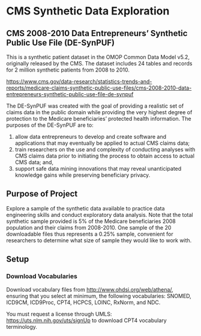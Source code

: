 # CMS Synthetic Data Exploration

## CMS 2008-2010 Data Entrepreneurs’ Synthetic Public Use File (DE-SynPUF)

This is a synthetic patient dataset in the OMOP Common Data Model v5.2, originally released by the CMS. The dataset includes 24 tables and records for 2 million synthetic patients from 2008 to 2010.

https://www.cms.gov/data-research/statistics-trends-and-reports/medicare-claims-synthetic-public-use-files/cms-2008-2010-data-entrepreneurs-synthetic-public-use-file-de-synpuf

The DE-SynPUF was created with the goal of providing a realistic set of claims data in the public domain while providing the very highest degree of protection to the Medicare beneficiaries’ protected health information.  The purposes of the DE-SynPUF are to:

1. allow data entrepreneurs to develop and create software and applications that may eventually be applied to actual CMS claims data;
2. train researchers on the use and complexity of conducting analyses with CMS claims data prior to initiating the process to obtain access to actual CMS data; and,
3. support safe data mining innovations that may reveal unanticipated knowledge gains while preserving beneficiary privacy.

## Purpose of Project

Explore a sample of the synthetic data available to practice data engineering skills and conduct exploratory data analysis. Note that the total synthetic sample provided is 5% of the Medicare beneficiaries 2008 population and their claims from 2008-2010. One sample of the 20 downloadable files thus represents a 0.25% sample, convenient for researchers to determine what size of sample they would like to work with.

## Setup

### Download Vocabularies

Download vocabulary files from http://www.ohdsi.org/web/athena/, ensuring that you select at minimum, the following vocabularies: SNOMED, ICD9CM, ICD9Proc, CPT4, HCPCS, LOINC, RxNorm, and NDC.

You must request a license through UMLS: https://uts.nlm.nih.gov/uts/signUp to download CPT4 vocabulary terminology.